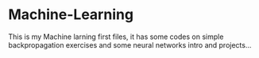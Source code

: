 # Machine-Learning

This is my Machine larning first files, it has some codes on simple backpropagation exercises and some neural networks intro and projects...
